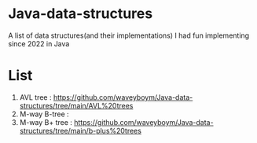 # Java-data-structures
A list of data structures(and their implementations) I had fun implementing since 2022 in Java

# List
1. AVL tree : https://github.com/waveyboym/Java-data-structures/tree/main/AVL%20trees
2. M-way B-tree : 
3. M-way B+ tree : https://github.com/waveyboym/Java-data-structures/tree/main/b-plus%20trees
